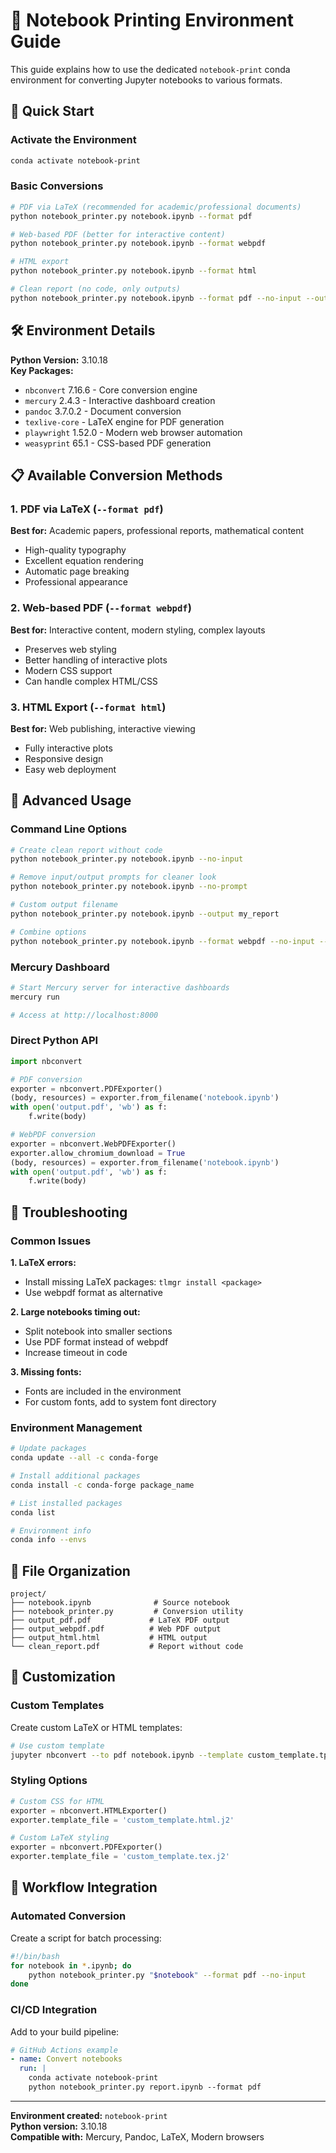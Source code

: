 # 📄 Notebook Printing Environment Guide

This guide explains how to use the dedicated `notebook-print` conda environment for converting Jupyter notebooks to various formats.

## 🚀 Quick Start

### Activate the Environment
```bash
conda activate notebook-print
```

### Basic Conversions
```bash
# PDF via LaTeX (recommended for academic/professional documents)
python notebook_printer.py notebook.ipynb --format pdf

# Web-based PDF (better for interactive content)
python notebook_printer.py notebook.ipynb --format webpdf

# HTML export
python notebook_printer.py notebook.ipynb --format html

# Clean report (no code, only outputs)
python notebook_printer.py notebook.ipynb --format pdf --no-input --output report
```

## 🛠 Environment Details

**Python Version:** 3.10.18  
**Key Packages:**
- `nbconvert` 7.16.6 - Core conversion engine
- `mercury` 2.4.3 - Interactive dashboard creation  
- `pandoc` 3.7.0.2 - Document conversion
- `texlive-core` - LaTeX engine for PDF generation
- `playwright` 1.52.0 - Modern web browser automation
- `weasyprint` 65.1 - CSS-based PDF generation

## 📋 Available Conversion Methods

### 1. PDF via LaTeX (`--format pdf`)
**Best for:** Academic papers, professional reports, mathematical content
- High-quality typography
- Excellent equation rendering
- Automatic page breaking
- Professional appearance

### 2. Web-based PDF (`--format webpdf`)
**Best for:** Interactive content, modern styling, complex layouts
- Preserves web styling
- Better handling of interactive plots
- Modern CSS support
- Can handle complex HTML/CSS

### 3. HTML Export (`--format html`)
**Best for:** Web publishing, interactive viewing
- Fully interactive plots
- Responsive design
- Easy web deployment

## 🎯 Advanced Usage

### Command Line Options
```bash
# Create clean report without code
python notebook_printer.py notebook.ipynb --no-input

# Remove input/output prompts for cleaner look
python notebook_printer.py notebook.ipynb --no-prompt

# Custom output filename
python notebook_printer.py notebook.ipynb --output my_report

# Combine options
python notebook_printer.py notebook.ipynb --format webpdf --no-input --no-prompt --output final_report
```

### Mercury Dashboard
```bash
# Start Mercury server for interactive dashboards
mercury run

# Access at http://localhost:8000
```

### Direct Python API
```python
import nbconvert

# PDF conversion
exporter = nbconvert.PDFExporter()
(body, resources) = exporter.from_filename('notebook.ipynb')
with open('output.pdf', 'wb') as f:
    f.write(body)

# WebPDF conversion
exporter = nbconvert.WebPDFExporter()
exporter.allow_chromium_download = True
(body, resources) = exporter.from_filename('notebook.ipynb')
with open('output.pdf', 'wb') as f:
    f.write(body)
```

## 🔧 Troubleshooting

### Common Issues

**1. LaTeX errors:**
- Install missing LaTeX packages: `tlmgr install <package>`
- Use webpdf format as alternative

**2. Large notebooks timing out:**
- Split notebook into smaller sections
- Use PDF format instead of webpdf
- Increase timeout in code

**3. Missing fonts:**
- Fonts are included in the environment
- For custom fonts, add to system font directory

### Environment Management
```bash
# Update packages
conda update --all -c conda-forge

# Install additional packages
conda install -c conda-forge package_name

# List installed packages
conda list

# Environment info
conda info --envs
```

## 📁 File Organization

```
project/
├── notebook.ipynb              # Source notebook
├── notebook_printer.py         # Conversion utility
├── output_pdf.pdf             # LaTeX PDF output
├── output_webpdf.pdf          # Web PDF output  
├── output_html.html           # HTML output
└── clean_report.pdf           # Report without code
```

## 🎨 Customization

### Custom Templates
Create custom LaTeX or HTML templates:
```bash
# Use custom template
jupyter nbconvert --to pdf notebook.ipynb --template custom_template.tplx
```

### Styling Options
```python
# Custom CSS for HTML
exporter = nbconvert.HTMLExporter()
exporter.template_file = 'custom_template.html.j2'

# Custom LaTeX styling
exporter = nbconvert.PDFExporter()
exporter.template_file = 'custom_template.tex.j2'
```

## 🔄 Workflow Integration

### Automated Conversion
Create a script for batch processing:
```bash
#!/bin/bash
for notebook in *.ipynb; do
    python notebook_printer.py "$notebook" --format pdf --no-input
done
```

### CI/CD Integration
Add to your build pipeline:
```yaml
# GitHub Actions example
- name: Convert notebooks
  run: |
    conda activate notebook-print
    python notebook_printer.py report.ipynb --format pdf
```

---

**Environment created:** `notebook-print`  
**Python version:** 3.10.18  
**Compatible with:** Mercury, Pandoc, LaTeX, Modern browsers

